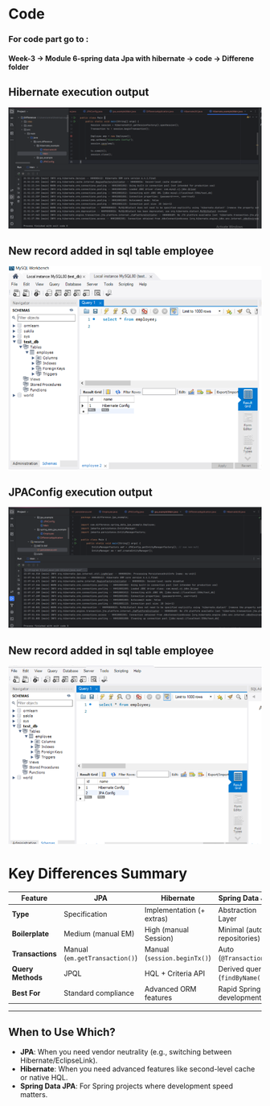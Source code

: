 # Code 

### For code part go to : 
#### Week-3 -> Module 6-spring data Jpa with hibernate -> code  -> Differene  folder 

## Hibernate execution output 
![alt text](IMG4/image.png)


## New record added in sql table employee 
![alt text](IMG4/image-1.png)


## JPAConfig execution output 
![alt text](IMG4/image-2.png)

## New record added in sql table employee 
![alt text](IMG4/image-3.png)

# Key Differences Summary

| Feature         | JPA                                         | Hibernate                                      | Spring Data JPA                             |
|----------------|---------------------------------------------|------------------------------------------------|---------------------------------------------|
| **Type**        | Specification                               | Implementation (+ extras)                      | Abstraction Layer                           |
| **Boilerplate** | Medium (manual EM)                          | High (manual Session)                          | Minimal (auto-repositories)                 |
| **Transactions**| Manual (`em.getTransaction()`)              | Manual (`session.beginTx()`)                   | Auto (`@Transactional`)                     |
| **Query Methods**| JPQL                                      | HQL + Criteria API                             | Derived queries (`findByName()`)            |
| **Best For**    | Standard compliance                         | Advanced ORM features                          | Rapid Spring development                    |

---

## When to Use Which?

- **JPA**: When you need vendor neutrality (e.g., switching between Hibernate/EclipseLink).
- **Hibernate**: When you need advanced features like second-level cache or native HQL.
- **Spring Data JPA**: For Spring projects where development speed matters.
